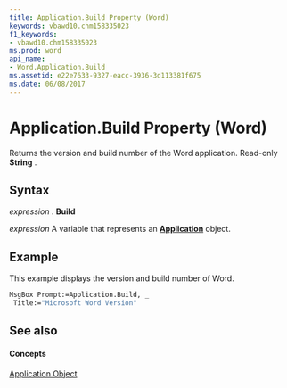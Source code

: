 ```yaml
---
title: Application.Build Property (Word)
keywords: vbawd10.chm158335023
f1_keywords:
- vbawd10.chm158335023
ms.prod: word
api_name:
- Word.Application.Build
ms.assetid: e22e7633-9327-eacc-3936-3d113381f675
ms.date: 06/08/2017
---
```



# Application.Build Property (Word)

Returns the version and build number of the Word application. Read-only  **String** .


## Syntax

 _expression_ . **Build**

 _expression_ A variable that represents an **[Application](application-object-word.md)** object.


## Example

This example displays the version and build number of Word.


```vb
MsgBox Prompt:=Application.Build, _ 
 Title:="Microsoft Word Version"
```


## See also


#### Concepts


[Application Object](application-object-word.md)

